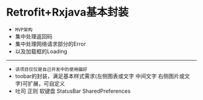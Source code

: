 # Retrofit+Rxjava基本封装

* `MVP架构`
* 集中处理返回码
* 集中处理网络请求部分的Error
* 以及加载框的Loading
---
* `该项目仅仅是自己开发中的使用偏好`
* toobar的封装，满足基本样式需求(左侧图表或文字 中间文字 右侧图片或文字)可扩展，可自定义
* 吐司 正则 软键盘 StatusBar SharedPreferences
